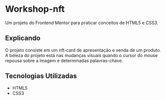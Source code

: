 # Workshop-nft

Um projeto do Frontend Mentor para praticar conceitos de HTML5 e CSS3.

## Explicando
O projeto consiste em um nft-card de apresentação e venda de um produto.<br>
A beleza do projeto está nas mudanças visuais quando o cursor do mouse repousa sobre a imagem e determinadas palavras-chave.

## Tecnologias Utilizadas
<ul>
  <li>HTML5</li>
  <li>CSS3</li>
 </ul>

